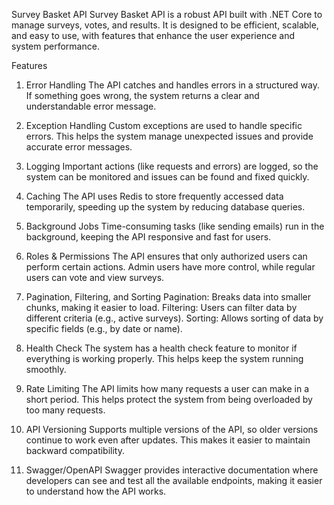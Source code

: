 Survey Basket API
Survey Basket API is a robust API built with .NET Core to manage surveys, votes, and results. It is designed to be efficient, scalable, and easy to use, with features that enhance the user experience and system performance.

Features
1. Error Handling
The API catches and handles errors in a structured way. If something goes wrong, the system returns a clear and understandable error message.

2. Exception Handling
Custom exceptions are used to handle specific errors. This helps the system manage unexpected issues and provide accurate error messages.

3. Logging
Important actions (like requests and errors) are logged, so the system can be monitored and issues can be found and fixed quickly.

4. Caching
The API uses Redis to store frequently accessed data temporarily, speeding up the system by reducing database queries.

5. Background Jobs
Time-consuming tasks (like sending emails) run in the background, keeping the API responsive and fast for users.

6. Roles & Permissions
The API ensures that only authorized users can perform certain actions. Admin users have more control, while regular users can vote and view surveys.

7. Pagination, Filtering, and Sorting
Pagination: Breaks data into smaller chunks, making it easier to load.
Filtering: Users can filter data by different criteria (e.g., active surveys).
Sorting: Allows sorting of data by specific fields (e.g., by date or name).
8. Health Check
The system has a health check feature to monitor if everything is working properly. This helps keep the system running smoothly.

9. Rate Limiting
The API limits how many requests a user can make in a short period. This helps protect the system from being overloaded by too many requests.

10. API Versioning
Supports multiple versions of the API, so older versions continue to work even after updates. This makes it easier to maintain backward compatibility.

11. Swagger/OpenAPI
Swagger provides interactive documentation where developers can see and test all the available endpoints, making it easier to understand how the API works.

